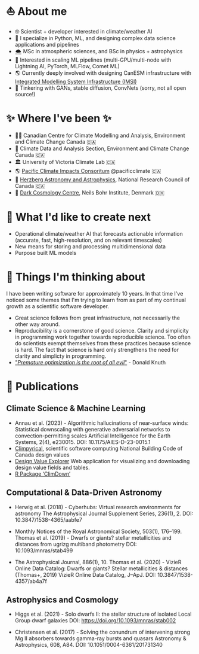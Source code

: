 # ⛵️ About me 
* 🤓 Scientist + developer interested in climate/weather AI
* 🐍 I specialize in Python, ML, and designing complex data science applications and pipelines
* 🌨️ MSc in atmospheric sciences, and BSc in physics + astrophysics
* 🚀 Interested in scaling ML pipelines (multi-GPU/multi-node with Lightning AI, PyTorch, MLFlow, Comet ML)
* 🌎 Currently deeply involved with designing CanESM infrastructure with [Integrated Modelling System Infrastructure (IMSI)](https://gitlab.com/cccma/imsi)
* 🤖 Tinkering with GANs, stable diffusion, ConvNets (sorry, not all open source!)

# ✨ Where I've been ✨
* 👨‍💻 Canadian Centre for Climate Modelling and Analysis, Environment and Climate Change Canada 🇨🇦
* 👷 Climate Data and Analysis Section, Environment and Climate Change Canada 🇨🇦
* 🏛️ University of Victoria Climate Lab 🇨🇦
* 🌎 [Pacific Climate Impacts Consoritum](https://pacificclimate.org/) @pacificclimate 🇨🇦
* 🔭 [Herzberg Astronomy and Astrophysics](https://nrc.canada.ca/en/research-development/research-collaboration/research-centres/herzberg-astronomy-astrophysics-research-centre), National Research Council of Canada 🇨🇦
* 🌃 [Dark Cosmology Centre](https://cms.ku.dk/nat-sites/nbi-sites/dark/), Neils Bohr Institute, Denmark 🇩🇰

# 🎯 What I'd like to create next
* Operational climate/weather AI that forecasts actionable information (accurate, fast, high-resolution, and on relevant timescales)
* New means for storing and processing multidimensional data
* Purpose built ML models 

# 🤔 Things I'm thinking about
I have been writing software for approximately 10 years. In that time I've noticed some themes that I'm trying to learn from as part of my continual growth as a scientific software developer.
* Great science follows from great infrastructure, not necessarily the other way around.
* Reproducibility is a cornerstone of good science. Clarity and simplicity in programming work together towards reproducible science. Too often do scientists exempt themselves from these practices because science is hard. The fact that science is hard only strengthens the need for clarity and simplicty in programming.
* ["_Premature optimization is the root of all evil_"](https://m.xkcd.com/1691/)  - Donald Knuth

# 📖 Publications 

## Climate Science & Machine Learning
* Annau et al. (2023) - Algorithmic hallucinations of near-surface winds: Statistical downscaling with generative adversarial networks to convection-permitting scales
Artificial Intelligence for the Earth Systems, 2(4), e230015.
DOI: 10.1175/AIES-D-23-0015.1
* [Climpyrical](https://github.com/pacificclimate/climpyrical), scientific software computing National Building Code of Canada design values
* [Design Value Explorer](https://github.com/pacificclimate/design-value-explorer) Web application for visualizing and downloading design value fields and tables.
* [R Package ‘ClimDown’](https://rdrr.io/cran/ClimDown/)

## Computational & Data-Driven Astronomy
* Herwig et al. (2018) - Cyberhubs: Virtual research environments for astronomy
The Astrophysical Journal Supplement Series, 236(1), 2.
DOI: 10.3847/1538-4365/aabfe7

* Monthly Notices of the Royal Astronomical Society, 503(1), 176–199.
Thomas et al. (2019) - Dwarfs or giants? stellar metallicities and distances from ugrizg multiband photometry
DOI: 10.1093/mnras/stab499

* The Astrophysical Journal, 886(1), 10.
Thomas et al. (2020) - VizieR Online Data Catalog: Dwarfs or giants? Stellar metallicities & distances (Thomas+, 2019)
VizieR Online Data Catalog, J–ApJ.
DOI: 10.3847/1538-4357/ab4a7f

## Astrophysics and Cosmology
* Higgs et al. (2021) - Solo dwarfs II: the stellar structure of isolated Local Group dwarf galaxies
DOI: https://doi.org/10.1093/mnras/stab002

* Christensen et al. (2017) - Solving the conundrum of intervening strong Mg II absorbers towards gamma-ray bursts and quasars
Astronomy & Astrophysics, 608, A84.
DOI: 10.1051/0004-6361/201731340

<!---
nannau/nannau is a ✨ special ✨ repository because its `README.md` (this file) appears on your GitHub profile.
You can click the Preview link to take a look at your changes.
--->
